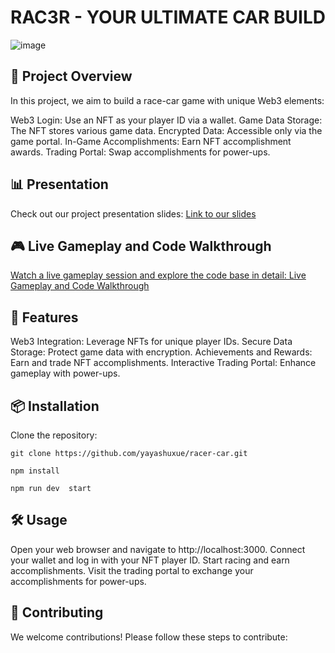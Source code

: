 # RAC3R - YOUR ULTIMATE CAR BUILD

![image](https://github.com/user-attachments/assets/e6e9428b-53f5-490c-872b-df7229247fdc)

## 🎨 Project Overview
In this project, we aim to build a race-car game with unique Web3 elements:

Web3 Login: Use an NFT as your player ID via a wallet.
Game Data Storage: The NFT stores various game data.
Encrypted Data: Accessible only via the game portal.
In-Game Accomplishments: Earn NFT accomplishment awards.
Trading Portal: Swap accomplishments for power-ups.

## 📊 Presentation
Check out our project presentation slides:
[Link to our slides
](https://www.canva.com/design/DAGMPVk_xYI/lg8kq2N9AaCATaidHogMNg/view?utm_content=DAGMPVk_xYI&utm_campaign=designshare&utm_medium=link&utm_source=editor
)

## 🎮 Live Gameplay and Code Walkthrough
[Watch a live gameplay session and explore the code base in detail:
Live Gameplay and Code Walkthrough
](https://github.com/user-attachments/assets/63701937-480f-4127-b0f7-e3528b670dc0
)

## 🚀 Features
Web3 Integration: Leverage NFTs for unique player IDs.
Secure Data Storage: Protect game data with encryption.
Achievements and Rewards: Earn and trade NFT accomplishments.
Interactive Trading Portal: Enhance gameplay with power-ups.

## 📦 Installation
Clone the repository:

```
git clone https://github.com/yayashuxue/racer-car.git

npm install

npm run dev  start
```

## 🛠️ Usage
Open your web browser and navigate to http://localhost:3000.
Connect your wallet and log in with your NFT player ID.
Start racing and earn accomplishments.
Visit the trading portal to exchange your accomplishments for power-ups.
## 🤝 Contributing
We welcome contributions! Please follow these steps to contribute:
